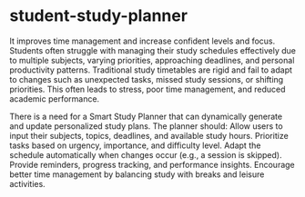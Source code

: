 # student-study-planner
It improves time management and increase confident levels and focus.
Students often struggle with managing their study schedules effectively due to multiple subjects, varying priorities, approaching deadlines, and personal productivity patterns. Traditional study timetables are rigid and fail to adapt to changes such as unexpected tasks, missed study sessions, or shifting priorities. This often leads to stress, poor time management, and reduced academic performance.

There is a need for a Smart Study Planner that can dynamically generate and update personalized study plans. The planner should:
Allow users to input their subjects, topics, deadlines, and available study hours.
Prioritize tasks based on urgency, importance, and difficulty level.
Adapt the schedule automatically when changes occur (e.g., a session is skipped).
Provide reminders, progress tracking, and performance insights.
Encourage better time management by balancing study with breaks and leisure activities.



